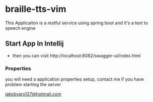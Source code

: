 # braille-tts-vim
This Applicaiton is a restful service using spring boot and it's a text to speech engine

## Start App In Intellij
- then you can visit http://localhost:8082/swagger-ui/index.html


### Properties
you will need a application properties setup, contact me if you have problem starting the server

jakobyaro127@hotmail.com
